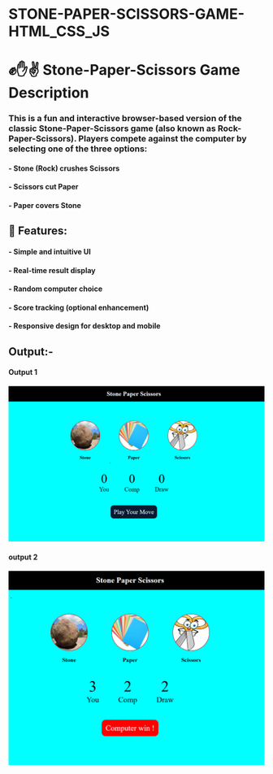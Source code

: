 # STONE-PAPER-SCISSORS-GAME-HTML_CSS_JS

# ✊✋✌️ Stone-Paper-Scissors Game Description
 
 ### This is a fun and interactive browser-based version of the classic Stone-Paper-Scissors game (also known as Rock-Paper-Scissors). Players compete against the computer by selecting one of the three options:

#### - Stone (Rock) crushes Scissors
#### - Scissors cut Paper
#### - Paper covers Stone

## 🔧 Features:

 #### - Simple and intuitive UI
 #### - Real-time result display
 #### - Random computer choice
 #### - Score tracking (optional enhancement)
 #### - Responsive design for desktop and mobile

 ## Output:- 
#### Output 1
 ![image](StonePaperScissors.png)
#### output 2
![image](StonePaperScissors2.png)
